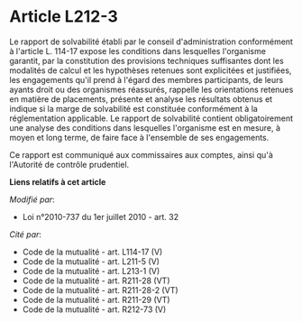# Article L212-3

Le rapport de solvabilité établi par le conseil d'administration conformément à l'article L. 114-17 expose les conditions
dans lesquelles l'organisme garantit, par la constitution des provisions techniques suffisantes dont les modalités de calcul
et les hypothèses retenues sont explicitées et justifiées, les engagements qu'il prend à l'égard des membres participants, de
leurs ayants droit ou des organismes réassurés, rappelle les orientations retenues en matière de placements, présente et
analyse les résultats obtenus et indique si la marge de solvabilité est constituée conformément à la réglementation
applicable. Le rapport de solvabilité contient obligatoirement une analyse des conditions dans lesquelles l'organisme est en
mesure, à moyen et long terme, de faire face à l'ensemble de ses engagements. 

Ce rapport est communiqué aux commissaires aux comptes, ainsi qu'à l'Autorité de contrôle prudentiel.

**Liens relatifs à cet article**

_Modifié par_:

  - Loi n°2010-737 du 1er juillet 2010 - art. 32

_Cité par_:

  - Code de la mutualité - art. L114-17 (V)
  - Code de la mutualité - art. L211-5 (V)
  - Code de la mutualité - art. L213-1 (V)
  - Code de la mutualité - art. R211-28 (VT)
  - Code de la mutualité - art. R211-28-2 (VT)
  - Code de la mutualité - art. R211-29 (VT)
  - Code de la mutualité - art. R212-73 (V)
